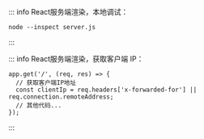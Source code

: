 ::: info React服务端渲染，本地调试：
```
node --inspect server.js
```
:::

::: info React服务端渲染，获取客户端 IP：
```
app.get('/', (req, res) => {
  // 获取客户端IP地址
  const clientIp = req.headers['x-forwarded-for'] || req.connection.remoteAddress;
  // 其他代码... 
});
```
:::
